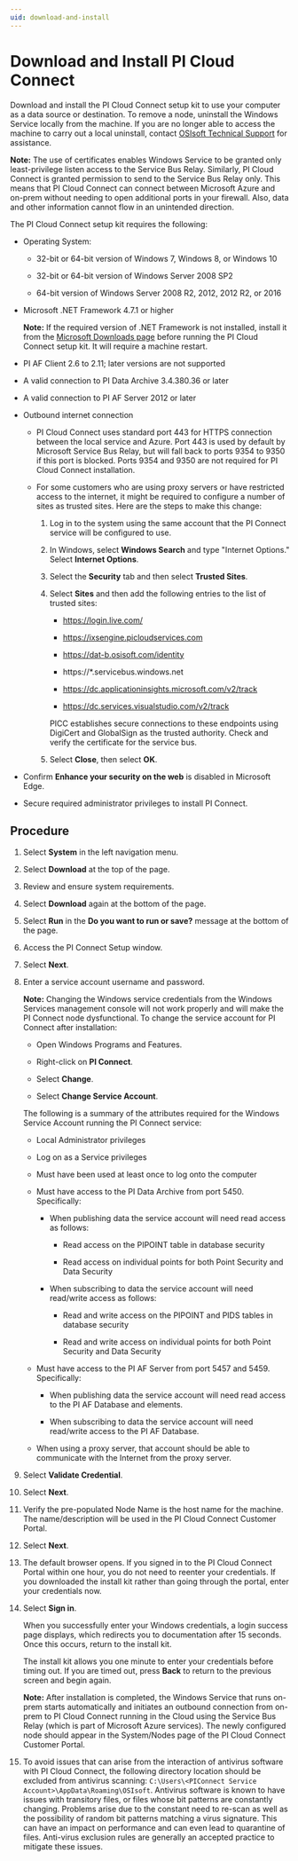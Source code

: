 ```yaml
---
uid: download-and-install
---
```


# Download and Install PI Cloud Connect

Download and install the PI Cloud Connect setup kit to use your computer as a data source or destination. To remove a node, uninstall the Windows Service locally from the machine. If you are no longer able to access the machine to carry out a local uninstall, contact [OSIsoft Technical Support](https://my.osisoft.com/) for assistance.

**Note:** The use of certificates enables Windows Service to be granted only least-privilege listen access to the Service Bus Relay. Similarly, PI Cloud Connect is granted permission to send to the Service Bus Relay only. This means that PI Cloud Connect can connect between Microsoft Azure and on-prem without needing to open additional ports in your firewall. Also, data and other information cannot flow in an unintended direction.

The PI Cloud Connect setup kit requires the following:

- Operating System:

  - 32-bit or 64-bit version of Windows 7, Windows 8, or Windows 10

  - 32-bit or 64-bit version of Windows Server 2008 SP2

  - 64-bit version of Windows Server 2008 R2, 2012, 2012 R2, or 2016

- Microsoft .NET Framework 4.7.1 or higher

  **Note:** If the required version of .NET Framework is not installed, install it from the [Microsoft Downloads page](https://dotnet.microsoft.com/download/dotnet-framework/thank-you/net471-web-installer) before running the PI Cloud Connect setup kit. It will require a machine restart.

- PI AF Client 2.6 to 2.11; later versions are not supported

- A valid connection to PI Data Archive 3.4.380.36 or later

- A valid connection to PI AF Server 2012 or later

- Outbound internet connection

  - PI Cloud Connect uses standard port 443 for HTTPS connection between the local service and Azure. Port 443 is used by default by Microsoft Service Bus Relay, but will fall back to ports 9354 to 9350 if this port is blocked. Ports 9354 and 9350 are not required for PI Cloud Connect installation.

  - For some customers who are using proxy servers or have restricted access to the internet, it might be required to configure a number of sites as trusted sites. Here are the steps to make this change:

    1. Log in to the system using the same account that the PI Connect service will be configured to use.

    1. In Windows, select **Windows Search** and type "Internet Options." Select **Internet Options**.

    1. Select the **Security** tab and then select **Trusted Sites**.

    1. Select **Sites** and then add the following entries to the list of trusted sites:

       - https://login.live.com/

       - https://ixsengine.picloudservices.com

       - https://dat-b.osisoft.com/identity

       - https://*.servicebus.windows.net

       - https://dc.applicationinsights.microsoft.com/v2/track

       - https://dc.services.visualstudio.com/v2/track

       PICC establishes secure connections to these endpoints using DigiCert and GlobalSign as the trusted authority. Check and verify the certificate for the service bus.
    
    1. Select **Close**, then select **OK**.

- Confirm **Enhance your security on the web** is disabled in Microsoft Edge.

- Secure required administrator privileges to install PI Connect.

## Procedure

1. Select **System** in the left navigation menu.

1. Select **Download** at the top of the page.

1. Review and ensure system requirements.

1. Select **Download** again at the bottom of the page.

1. Select **Run** in the **Do you want to run or save?** message at the bottom of the page.

1. Access the PI Connect Setup window.

1. Select **Next**.

1. Enter a service account username and password.

   **Note:** Changing the Windows service credentials from the Windows Services management console will not work properly and will make the PI Connect node dysfunctional. To change the service account for PI Connect after installation:

   - Open Windows Programs and Features.

   - Right-click on **PI Connect**.

   - Select **Change**.

   - Select **Change Service Account**.

   The following is a summary of the attributes required for the Windows Service Account running the PI Connect service:

   - Local Administrator privileges

   - Log on as a Service privileges

   - Must have been used at least once to log onto the computer

   - Must have access to the PI Data Archive from port 5450. Specifically:

     - When publishing data the service account will need read access as follows:

       - Read access on the PIPOINT table in database security

       - Read access on individual points for both Point Security and Data Security

     - When subscribing to data the service account will need read/write access as follows:

       - Read and write access on the PIPOINT and PIDS tables in database security

       - Read and write access on individual points for both Point Security and Data Security

   - Must have access to the PI AF Server from port 5457 and 5459. Specifically:

     - When publishing data the service account will need read access to the PI AF Database and elements.

     - When subscribing to data the service account will need read/write access to the PI AF Database.

   - When using a proxy server, that account should be able to communicate with the Internet from the proxy server.

1. Select **Validate Credential**.

1. Select **Next**.

1. Verify the pre-populated Node Name is the host name for the machine. The name/description will be used in the PI Cloud Connect Customer Portal.

1. Select **Next**.

1. The default browser opens. If you signed in to the PI Cloud Connect Portal within one hour, you do not need to reenter your credentials. If you downloaded the install kit rather than going through the portal, enter your credentials now.

1. Select **Sign in**.

   When you successfully enter your Windows credentials, a login success page displays, which redirects you to documentation after 15 seconds. Once this occurs, return to the install kit.

   The install kit allows you one minute to enter your credentials before timing out. If you are timed out, press **Back** to return to the previous screen and begin again.

   **Note:** After installation is completed, the Windows Service that runs on-prem starts automatically and initiates an outbound connection from on-prem to PI Cloud Connect running in the Cloud using the Service Bus Relay (which is part of Microsoft Azure services). The newly configured node should appear in the System/Nodes page of the PI Cloud Connect Customer Portal.

1. To avoid issues that can arise from the interaction of antivirus software with PI Cloud Connect, the following directory location should be excluded from antivirus scanning: `C:\Users\<PIConnect Service Account>\AppData\Roaming\OSIsoft`. Antivirus software is known to have issues with transitory files, or files whose bit patterns are constantly changing. Problems arise due to the constant need to re-scan as well as the possibility of random bit patterns matching a virus signature. This can have an impact on performance and can even lead to quarantine of files. Anti-virus exclusion rules are generally an accepted practice to mitigate these issues.
